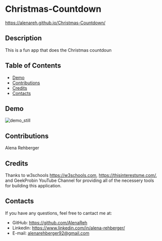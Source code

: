 # Christmas-Countdown

https://alenareh.github.io/Christmas-Countdown/

## Description 

This is a fun app that does the Christmas countdoun

## Table of Contents

  - [Demo](#Demo)
  - [Contributions](#Contributions)
  - [Credits](#Credits)
  - [Contacts](#Contacts)
  

## Demo 

  ![demo_still](assets/demo.png)


## Contributions
Alena Rehberger

## Credits
Thanks to w3schools https://w3schools.com, https://thisinterestsme.com/, and GeekProbin YouTube Channel for providing all of the necessery tools for building this application.

## Contacts
If you have any questions, feel free to cantact me at: 
  * GitHub: https://github.com/AlenaReh
  * Linkedin: https://www.linkedin.com/in/alena-rehberger/
  * E-mail: alenarehberger92@gmail.com